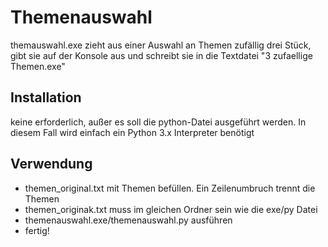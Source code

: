 # Themenauswahl

themauswahl.exe zieht aus einer Auswahl an Themen zufällig drei Stück, gibt sie auf der Konsole aus und schreibt sie in die Textdatei "3 zufaellige Themen.exe"

## Installation

keine erforderlich, außer es soll die python-Datei ausgeführt werden. In diesem Fall wird einfach ein Python 3.x Interpreter benötigt

## Verwendung

- themen_original.txt mit Themen befüllen. Ein Zeilenumbruch trennt die Themen
- themen_originak.txt muss im gleichen Ordner sein wie die exe/py Datei
- themenauswahl.exe/themenauswahl.py ausführen
- fertig!